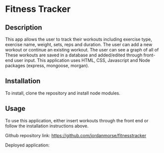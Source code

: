 # Fitness Tracker

## Description
This app allows the user to track their workouts including exercise type, exercise name, weight, sets, reps and duration. The user can add a new workout or continue an existing workout. The user can see a graph of all of These workouts are saved in a database and added/edited through front-end user input. This application uses HTML, CSS, Javascript and Node packages (express, mongoose, morgan).

## Installation
To install, clone the repository and install node modules. 

## Usage
To use this application, either insert workouts through the front end or follow the installation instructions above.

Github repository link: https://github.com/jordanmorse/fitnesstracker

Deployed application: 

